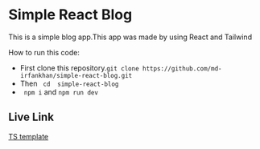 # Simple React Blog

This is a simple blog app.This app was made by using React and Tailwind

How to run this code:

- First clone this repository.```git clone https://github.com/md-irfankhan/simple-react-blog.git ```
- Then ``` cd  simple-react-blog```
-  ``` npm i```  and ```npm run dev```

## Live Link

 [TS template](https://github.com/vitejs/vite/tree/main/packages/create-vite/template-react-ts)  
